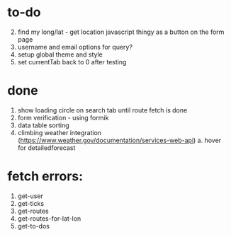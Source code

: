 # to-do
2. find my long/lat - get location javascript thingy as a button on the form page
1. username and email options for query?
2. setup global theme and style
5. set currentTab back to 0 after testing

# done
1. show loading circle on search tab until route fetch is done
3. form verification - using formik
3. data table sorting
4. climbing weather integration (https://www.weather.gov/documentation/services-web-api)
  a. hover for detailedforecast

# fetch errors:
1. get-user
2. get-ticks
3. get-routes
4. get-routes-for-lat-lon
5. get-to-dos

